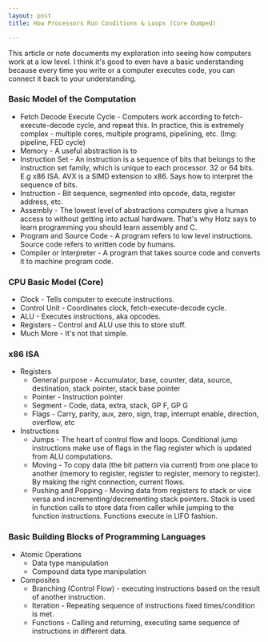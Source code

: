 ```yaml
---
layout: post
title: How Processors Run Conditions & Loops (Core Dumped)

---
```


<style>
  .twitter-tweet {
    width: 30%;  /* Adjust the width as needed */
    margin: 0 auto;  /* Center the blockquote horizontally */
  
  }

    .twitter-tweet p {
    font-size: 14px !important; /* Change the font size */
  }

</style>

This article or note documents my exploration into seeing how computers work at a low level. I think it's good to even have a basic understanding because every time you write or a computer executes code, you can connect it back to your understanding.


### Basic Model of the Computation

* Fetch Decode Execute Cycle - Computers work according to fetch-execute-decode cycle, and repeat this. In practice, this is extremely complex - multiple cores, multiple programs, pipelining, etc. (Img: pipeline, FED cycle)
* Memory - A useful abstraction is to 
* Instruction Set - An instruction is a sequence of bits that belongs to the instruction set family, which is unique to each processor. 32 or 64 bits. E.g x86 ISA. AVX is a SIMD extension to x86. Says how to interpret the sequence of bits.
* Instruction - Bit sequence, segmented into opcode, data, register address, etc. 
* Assembly - The lowest level of abstractions computers give a human access to without getting into actual hardware. That's why Hotz says to learn programming you should learn assembly and C.
* Program and Source Code - A program refers to low level instructions. Source code refers to written code by humans.
* Compiler or Interpreter - A program that takes source code and converts it to machine program code.

### CPU Basic Model (Core)

* Clock - Tells computer to execute instructions.
* Control Unit - Coordinates clock, fetch-execute-decode cycle.
* ALU - Executes instructions, aka opcodes.
* Registers - Control and ALU use this to store stuff.
* Much More - It's not that simple.

### x86 ISA

* Registers
  * General purpose - Accumulator, base, counter, data, source, destination, stack pointer, stack base pointer
  * Pointer - Instruction pointer
  * Segment - Code, data, extra, stack, GP F, GP G
  * Flags - Carry, parity, aux, zero, sign, trap, interrupt enable, direction, overflow, etc
* Instructions
  * Jumps - The heart of control flow and loops. Conditional jump instructions make use of flags in the flag register which is updated from ALU computations.
  * Moving - To copy data (the bit pattern via current) from one place to another (memory to register, register to register, memory to register). By making the right connection, current flows.
  * Pushing and Popping - Moving data from registers to stack or vice versa and incrementing/decrementing stack pointers. Stack is used in function calls to store data from caller while jumping to the function instructions. Functions execute in LIFO fashion.

### Basic Building Blocks of Programming Languages

* Atomic Operations
  * Data type manipulation
  * Compound data type manipulation
* Composites
  * Branching (Control Flow) - executing instructions based on the result of another instruction.
  * Iteration - Repeating sequence of instructions fixed times/condition is met.
  * Functions - Calling and returning, executing same sequence of instructions in different data.
